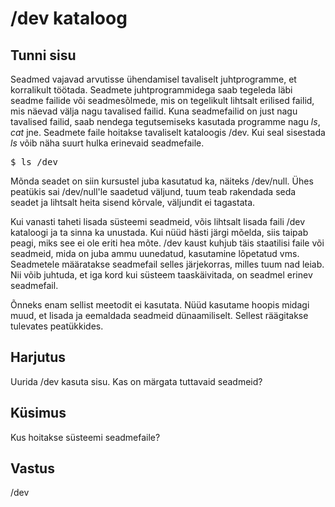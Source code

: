 # /dev kataloog

## Tunni sisu

Seadmed vajavad arvutisse ühendamisel tavaliselt juhtprogramme, et korralikult töötada. Seadmete juhtprogrammidega saab tegeleda läbi seadme failide või seadmesõlmede, mis on tegelikult lihtsalt erilised failid, mis näevad välja nagu tavalised failid. Kuna seadmefailid on just nagu tavalised failid, saab nendega tegutsemiseks kasutada programme nagu *ls*, *cat* jne. Seadmete faile hoitakse tavaliselt kataloogis /dev. Kui seal sisestada *ls* võib näha suurt hulka erinevaid seadmefaile.

<pre>$ ls /dev </pre>

Mõnda seadet on siin kursustel juba kasutatud ka, näiteks /dev/null. Ühes peatükis sai /dev/null'le saadetud väljund, tuum teab rakendada seda seadet ja lihtsalt heita sisend kõrvale, väljundit ei tagastata.

Kui vanasti taheti lisada süsteemi seadmeid, võis lihtsalt lisada faili /dev kataloogi ja ta sinna ka unustada. Kui nüüd hästi järgi mõelda, siis taipab peagi, miks see ei ole eriti hea mõte. /dev kaust kuhjub täis staatilisi faile või seadmeid, mida on juba ammu uunedatud, kasutamine lõpetatud vms. Seadmetele määratakse seadmefail selles järjekorras, milles tuum nad leiab. Nii võib juhtuda, et iga kord kui süsteem taaskäivitada, on seadmel erinev seadmefail.

Õnneks enam sellist meetodit ei kasutata. Nüüd kasutame hoopis midagi muud, et lisada ja eemaldada seadmeid dünaamiliselt. Sellest räägitakse tulevates peatükkides.

## Harjutus

Uurida /dev kasuta sisu. Kas on märgata tuttavaid seadmeid?

## Küsimus

Kus hoitakse süsteemi seadmefaile?

## Vastus

/dev
